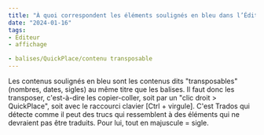 ```yaml
---
title: "À quoi correspondent les éléments soulignés en bleu dans l’Éditeur ?"
date: "2024-01-16"
tags:
- Éditeur
- affichage

- balises/QuickPlace/contenu transposable
---
```

Les contenus soulignés en bleu sont les contenus dits "transposables" (nombres, dates, sigles) au même titre que les balises. Il faut donc les transposer, c'est-à-dire les copier-coller, soit par un "clic droit > QuickPlace", soit avec le raccourci clavier [Ctrl + virgule].
C'est Trados qui détecte comme il peut des trucs qui ressemblent à des éléments qui ne devraient pas être traduits. Pour lui, tout en majuscule = sigle.

